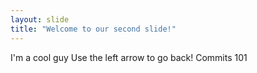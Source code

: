 ```yaml
---
layout: slide
title: "Welcome to our second slide!"
---
```

I'm a cool guy
Use the left arrow to go back!
Commits 101
